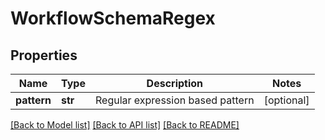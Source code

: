 # WorkflowSchemaRegex

## Properties
Name | Type | Description | Notes
------------ | ------------- | ------------- | -------------
**pattern** | **str** | Regular expression based pattern | [optional] 

[[Back to Model list]](../README.md#documentation-for-models) [[Back to API list]](../README.md#documentation-for-api-endpoints) [[Back to README]](../README.md)


